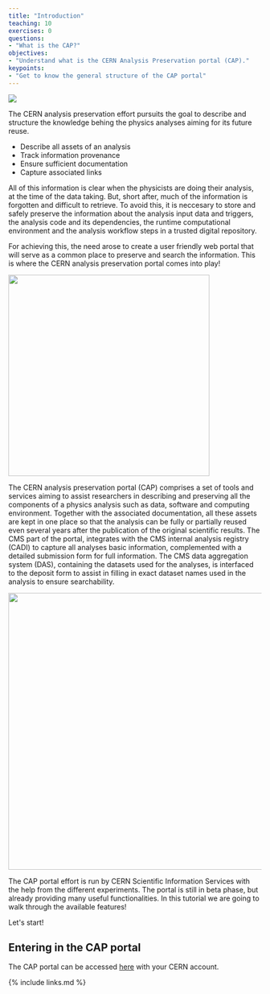 ```yaml
---
title: "Introduction"
teaching: 10
exercises: 0
questions:
- "What is the CAP?"
objectives:
- "Understand what is the CERN Analysis Preservation portal (CAP)."
keypoints:
- "Get to know the general structure of the CAP portal"
---
```


<img src="https://github.com/awesome-workshop/cap-cms/blob/gh-pages/fig/cap.png?raw=true">

The CERN analysis preservation effort pursuits the goal to describe and structure the knowledge behing the physics analyses aiming for its future reuse.

* Describe all assets of an analysis
* Track information provenance
* Ensure sufficient documentation
* Capture associated links

All of this information is clear when the physicists are doing their analysis, at the time of the data taking. But, short after, much of the information is forgotten and difficult to retrieve. To avoid this, it is neccesary to store and safely preserve the information about the analysis input data and triggers, the analysis code and its dependencies, the runtime computational environment and the analysis workflow steps in a trusted digital repository.

For achieving this, the need arose to create a user friendly web portal that will serve as a common place to preserve and search the information. This is where the CERN analysis preservation portal comes into play!

<img src="https://github.com/awesome-workshop/cap-cms/blob/gh-pages/fig/cap2.png?raw=true" width="400">


The CERN analysis preservation portal (CAP) comprises a set of tools and services aiming to assist researchers in describing and preserving all the components of a physics analysis such as data, software and computing environment. Together with the associated documentation, all these assets are kept in one place so that the analysis can be fully or partially reused even several years after the publication of the original scientific results. The CMS part of the portal, integrates with the CMS internal analysis registry (CADI) to capture all analyses basic information, complemented with a detailed submission form for full information. The CMS data aggregation system (DAS), containing the datasets used for the analyses, is interfaced to the deposit form to assist in filling in exact dataset names used in the analysis to ensure searchability. 

<img src="https://github.com/awesome-workshop/cap-cms/blob/gh-pages/fig/mainpage.png?raw=true" width="550">

The CAP portal effort is run by CERN Scientific Information Services with the help from the different experiments. The portal is still in beta phase, but already providing many useful functionalities. In this tutorial we are going to walk through the available features!

Let's start!


## Entering in the CAP portal

The CAP portal can be accessed [here](https://analysispreservation.cern.ch/) with your CERN account.

{% include links.md %}


